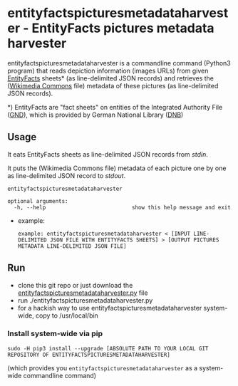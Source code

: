 # entityfactspicturesmetadataharvester - EntityFacts pictures metadata harvester

entityfactspicturesmetadataharvester is a commandline command (Python3 program) that reads depiction information (images URLs) from given [EntityFacts](https://www.dnb.de/EN/Professionell/Metadatendienste/Datenbezug/Entity-Facts/entity-facts_node.html) sheets* (as line-delimited JSON records) and retrieves the ([Wikimedia Commons](https://commons.wikimedia.org/wiki/Main_Page) file) metadata of these pictures (as line-delimited JSON records).

*) EntityFacts are "fact sheets" on entities of the Integrated Authority File ([GND](https://www.dnb.de/EN/Professionell/Standardisierung/GND/gnd_node.html)), which is provided by German National Library ([DNB](https://www.dnb.de/EN/Home/home_node.html))

## Usage

It eats EntityFacts sheets as line-delimited JSON records from *stdin*.

It puts the (Wikimedia Commons file) metadata of each picture one by one as line-delimited JSON record to *stdout*.

```
entityfactspicturesmetadataharvester

optional arguments:
  -h, --help                           show this help message and exit
```

* example:
    ```
    example: entityfactspicturesmetadataharvester < [INPUT LINE-DELIMITED JSON FILE WITH ENTITYFACTS SHEETS] > [OUTPUT PICTURES METADATA LINE-DELIMITED JSON FILE]
    ```
## Run

* clone this git repo or just download the [entityfactspicturesmetadataharvester.py](entityfactspicturesmetadataharvester/entityfactspicturesmetadataharvester.py) file
* run ./entityfactspicturesmetadataharvester.py
* for a hackish way to use entityfactspicturesmetadataharvester system-wide, copy to /usr/local/bin

### Install system-wide via pip

```
sudo -H pip3 install --upgrade [ABSOLUTE PATH TO YOUR LOCAL GIT REPOSITORY OF ENTITYFACTSPICTURESMETADATAHARVESTER]
```
(which provides you ```entityfactspicturesmetadataharvester``` as a system-wide commandline command)
